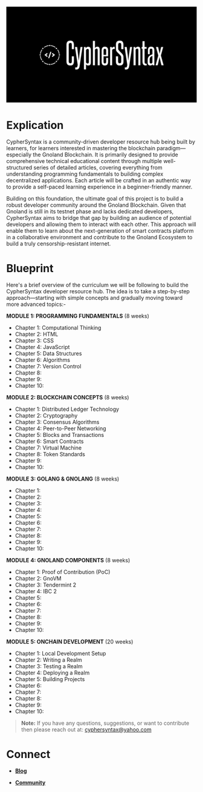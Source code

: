 ![Alt Image](https://github.com/Danish-Mahboob/CypherSyntax/blob/59c7984cfa85a5f215d67bdd50527b515f7880ed/Banner.jpg)
# Explication
CypherSyntax is a community-driven developer resource hub being built by learners, for learners interested in mastering the blockchain paradigm—especially the Gnoland Blockchain. It is primarily designed to provide comprehensive technical educational content through multiple well-structured series of detailed articles, covering everything from understanding programming fundamentals to building complex decentralized applications. Each article will be crafted in an authentic way to provide a self-paced learning experience in a beginner-friendly manner.

Building on this foundation, the ultimate goal of this project is to build a robust developer community around the Gnoland Blockchain. Given that Gnoland is still in its testnet phase and lacks dedicated developers, CypherSyntax aims to bridge that gap by building an audience of potential developers and allowing them to interact with each other. This approach will enable them to learn about the next-generation of smart contracts platform in a collaborative environment and contribute to the Gnoland Ecosystem to build a truly censorship-resistant internet.



# Blueprint
Here's a brief overview of the curriculum we will be following to build the CypherSyntax developer resource hub. The idea is to take a step-by-step approach—starting with simple concepts and gradually moving toward more advanced topics:-

__MODULE 1: PROGRAMMING FUNDAMENTALS__    (8 weeks)
+ Chapter 1: Computational Thinking
+ Chapter 2: HTML 
+ Chapter 3: CSS
+ Chapter 4: JavaScript
+ Chapter 5: Data Structures
+ Chapter 6: Algorithms
+ Chapter 7: Version Control
+ Chapter 8: 
+ Chapter 9: 
+ Chapter 10: 

__MODULE 2: BLOCKCHAIN CONCEPTS__    (8 weeks)
+ Chapter 1: Distributed Ledger Technology
+ Chapter 2: Cryptography
+ Chapter 3: Consensus Algorithms
+ Chapter 4: Peer-to-Peer Networking
+ Chapter 5: Blocks and Transactions
+ Chapter 6: Smart Contracts
+ Chapter 7: Virtual Machine
+ Chapter 8: Token Standards
+ Chapter 9: 
+ Chapter 10: 

__MODULE 3: GOLANG & GNOLANG__    (8 weeks)
+ Chapter 1: 
+ Chapter 2:
+ Chapter 3:
+ Chapter 4:
+ Chapter 5:
+ Chapter 6:
+ Chapter 7:
+ Chapter 8:
+ Chapter 9: 
+ Chapter 10:

__MODULE 4: GNOLAND COMPONENTS__    (8 weeks)
+ Chapter 1: Proof of Contribution (PoC)
+ Chapter 2: GnoVM
+ Chapter 3: Tendermint 2
+ Chapter 4: IBC 2
+ Chapter 5:
+ Chapter 6:
+ Chapter 7:
+ Chapter 8:
+ Chapter 9:
+ Chapter 10:

__MODULE 5: ONCHAIN DEVELOPMENT__    (20 weeks)
+ Chapter 1: Local Development Setup
+ Chapter 2: Writing a Realm
+ Chapter 3: Testing a Realm
+ Chapter 4: Deploying a Realm
+ Chapter 5: Building Projects
+ Chapter 6:
+ Chapter 7:
+ Chapter 8:
+ Chapter 9:
+ Chapter 10:

>__Note:__ If you have any questions, suggestions, or want to contribute then please reach out at: cyphersyntax@yahoo.com


# Connect
+ __[Blog](https://medium.com/@cyphersyntax)__

+ __[Community](https://https://t.me/cyphersyntax)__

